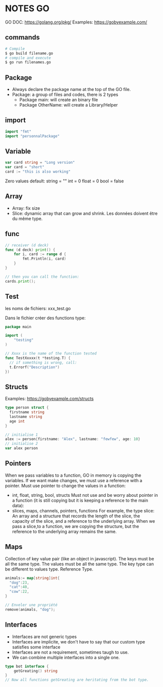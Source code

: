 # NOTES GO

GO DOC: https://golang.org/pkg/
Examples: https://gobyexample.com/

## commands
```bash
# Compile
$ go build filename.go
# compile and execute
$ go run filenames.go
```

## Package

- Always declare the package name at the top of the GO file.
- Package: a group of files and codes, there is 2 types
  - Package main: will create an binary file
  - Package OtherName: will create a Library/Helper

## import

```go
import "fmt"
import "personnalPackage"
```

## Variable

```go
var card string = "Long version"
var card = "short"
card := "this is also working"
```

Zero values default:
string = ""
int = 0
float = 0
bool = false

## Array

- Array: fix size
- Slice: dynamic array that can grow and shrink. Les données doivent être du même type.

## func

```go
// receiver (d deck)
func (d deck) print() {
	for i, card := range d {
		fmt.Println(i, card)
	}
}

// then you can call the function:
cards.print();
```

## Test

les noms de fichiers:
xxx_test.go

Dans le fichier créer des functions type:

```go
package main

import (
	"testing"
)

// Xxxx is the name of the function tested
func TestXxxxx(t *testing.T) {
  // if something is wrong, call:
  t.Errorf("Description")
})
```

## Structs

Examples: https://gobyexample.com/structs

```go
type person struct {
  firstname string
  lastname string
  age int
}

// initialise 1
alex := person{firstname: "Alex", lastname: "fewfew", age: 10}
// initialise 2
var alex person
```

## Pointers

When we pass variables to a function, GO in memory is copying the variables. If we want make changes, we must use a reference with a pointer.
Must use pointer to change the values in a function:
- int, float, string, bool, structs
Must not use and be worry about pointer in a function (it is still copying but it is keeping a reference to the main data):
- slices, maps, channels, pointers, functions
For example, the type slice: An array and a structure that records the length of the slice, the capacity of the slice, and a reference to the underlying array. When we pass a slice,to a function, we are copying the structure, but the reference to the underlying array remains the same.

## Maps

Collection of key value pair (like an object in javascript).
The keys must be all the same type.
The values must be all the same type.
The key type can be different to values type.
Reference Type.

```go
animals:= map[string]int{
  "dog":23,
  "cat":40,
  "cow":22,
}

// Enveler une propriété
remove(animals, "dog");
```

## Interfaces

- Interfaces are not generic types
- Interfaces are implicite, we don't have to say that our custom type satisfies some interface
- Interfaces are not a requirement, sometimes taugh to use.
- We can combine multiple interfaces into a single one.

```go
type bot interface {
	getGreating() string
}
// Now all functions getGreating are heritating from the bot type.
```